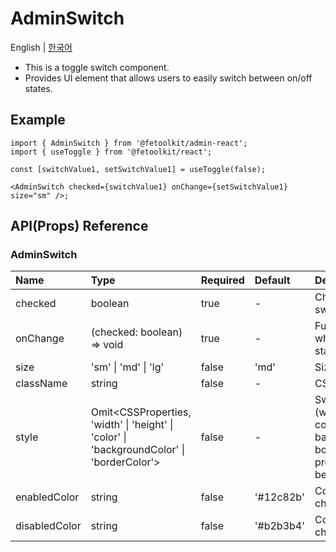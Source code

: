 # AdminSwitch

English | [한국어](../ko/component_switch.md)

- This is a toggle switch component.
- Provides UI element that allows users to easily switch between on/off states.

## Example

```tsx
import { AdminSwitch } from '@fetoolkit/admin-react';
import { useToggle } from '@fetoolkit/react';

const [switchValue1, setSwitchValue1] = useToggle(false);

<AdminSwitch checked={switchValue1} onChange={setSwitchValue1} size="sm" />;
```

## API(Props) Reference

### AdminSwitch

| Name          | Type                                                                                      | Required | Default   | Description                                                                                    |
| :------------ | :---------------------------------------------------------------------------------------- | :------- | :-------- | :--------------------------------------------------------------------------------------------- |
| checked       | boolean                                                                                   | true     | -         | Checked state of switch                                                                        |
| onChange      | (checked: boolean) => void                                                                | true     | -         | Function called when checked state changes                                                     |
| size          | 'sm' \| 'md' \| 'lg'                                                                      | false    | 'md'      | Size of switch                                                                                 |
| className     | string                                                                                    | false    | -         | CSS class name                                                                                 |
| style         | Omit<CSSProperties, 'width' \| 'height' \| 'color' \| 'backgroundColor' \| 'borderColor'> | false    | -         | Switch style (width, height, color, backgroundColor, borderColor properties cannot be written) |
| enabledColor  | string                                                                                    | false    | '#12c82b' | Color when in checked state                                                                    |
| disabledColor | string                                                                                    | false    | '#b2b3b4' | Color when not in checked state                                                                |
